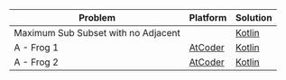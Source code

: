 | Problem                             | Platform                                             | Solution                                 |
| ----------------------------------- | ---------------------------------------------------- | ---------------------------------------- |
| Maximum Sub Subset with no Adjacent |                                                      | [Kotlin](../coding-patterns/dp/prob1.kt) |
| A - Frog 1                          | [AtCoder](https://atcoder.jp/contests/dp/tasks/dp_a) | [Kotlin](../atcoder/a-frog1.kt)          |
| A - Frog 2                          | [AtCoder](https://atcoder.jp/contests/dp/tasks/dp_b) | [Kotlin](../atcoder/a-frog2.kt)          |